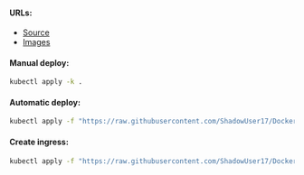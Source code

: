 #### URLs:
- [Source](https://github.com/traefik/whoami/blob/master/README.md)
- [Images](https://hub.docker.com/r/traefik/whoami)

#### Manual deploy:
```bash
kubectl apply -k .
```

#### Automatic deploy:
```bash
kubectl apply -f "https://raw.githubusercontent.com/ShadowUser17/DockerTemplates/master/K8S/whoami/fluxcd-deploy.yml"
```

#### Create ingress:
```bash
kubectl apply -f "https://raw.githubusercontent.com/ShadowUser17/DockerTemplates/master/K8S/whoami/ingress-nginx.yml"
```
